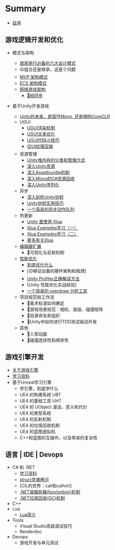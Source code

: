 # Summary

* [自序](README.md)

## 游戏逻辑开发和优化
* 模式与架构
  * [居家旅行必备的六大设计模式](GamePlay/Pattern/CommonPatternsCollection.md)
  * 🟡组合还是继承，这是个问题
  * [MVP 架构模式](GamePlay/Pattern/MVP.md)
  * [ECS 架构模式](GamePlay/Pattern/ECS.md)
  * [网络游戏架构](GamePlay/Network/README.md)
    * [🔴帧同步](GamePlay/Network/FrameLockStepSync.md)

* 基于Unity开发游戏
  * [Unity的未来，是固守Mono, 还是拥抱CoreCLR](GamePlay/Unity/MonoOrCLR.md)
  * UGUI
    * [UGUI渲染机制](GamePlay/Unity/UGUI/UGUIRenderSystem.md)
    * [UGUI文本优化](GamePlay/Unity/UGUI/UGUIOptimization_TextFont.md)
    * [UGUI代码小技巧](GamePlay/Unity/UGUI/UGUITipsOnHowTo.md)
    * [🟡UI纹理压缩](GamePlay/Unity/UGUI/UGUIOptimization_TextureCompression.md)
  * 资源管理
    * [Unity堆内存的分类和管理方式](GamePlay/Unity/Asset/README.md)
    * [深入Unity资源](GamePlay/Unity/Asset/DiveIntoUnityAsset.md)
    * [深入Assetbundle机制](GamePlay/Unity/Asset/DiveIntoAssetBundle.md)
    * [深入Mono的C\#资源回收](GamePlay/Unity/Asset/DiveIntoMonoCsharpGC.md)
    * [深入Unity序列化](GamePlay/Unity/Asset/DiveIntoUnitySerialization.md)
  * 异步
    * [深入剖析Unity协程](GamePlay/Unity/Coroutine/DiveIntoUnityCoroutine.md)
    * [Unity协程实用技巧](GamePlay/Unity/Coroutine/CodeHappilyWithUnityCoroutine.md)
    * [一个简易的异步动作队列](GamePlay/Unity/Coroutine/CreateUsefulActionSequence.md)
  * 热更新
    * [Unity 里使用 Xlua](Lua/Xlua/CodeHappierWithXlua.md)
    * [Xlua Examples学习（一）](Lua/Xlua/XluaExampleNotes.md)
    * [Xlua Examples学习（二）](Lua/Xlua/XluaExampleNotes02.md)
    * [更多有关Xlua](Lua/Xlua/XluaMoreInfo.md)
  * [编辑器扩展](GamePlay/Unity/EditorExtension/README.md)
    * 🔴可视化与反射机制
  * [性能优化](GamePlay/Unity/PerformanceOptimizition/README.md)
    * [到底优化什么](GamePlay/Unity/PerformanceOptimizition/WhatToOptimize.md)
    * [🟡移动设备的硬件架构和瓶颈]
    * [Unity Profiler正确解读方法](GamePlay/Unity/PerformanceOptimizition/HowToUseProfilerCorrectly.md)
    * [Unity 性能优化实战经验]
    * [一个简易的 overdraw 分析工具](GamePlay/Unity/PerformanceOptimizition/CreateUsefulOverdrawIndicator.md)
  * 项目规范和工作流
    * 🔴美术标准如何确定
    * 🔴游戏场景规范：相机、层级、碰撞矩阵
    * 🔴目录命名和组织
    * 🔴Unity中如何进行TDD测试驱动开发
  * 其他  
    * 🔴人型动画
    * 🔴碰撞连续性和顺序性


## 游戏引擎开发
* [关于游戏引擎](GameEngine/AboutGameEngine.md)
* [学习资料](GameEngine/GameEngineLearningMaterial.md)
* 基于Unreal学习引擎
  * 学引擎，到底学什么
  * UE4 的构建系统 UBT
  * UE4 的基础工具 UHT
  * UE4 的 UObject 漫谈，意义和代价
  * UE4 的类型系统
  * UE4 的反射机制
  * UE4 的垃圾回收机制
  * UE4 的蓝图虚拟机
  * C++和蓝图的互操作，以及带来的复杂性

## 语言 | IDE | Devops

* C# 和 .NET
  * [学习资料](DotNet/Readme.md)
  * [struct灵魂拷问](DotNet/dotNetStructQuestions.md)
  * [CIL的世界：call和callvirt]
  * [.NET装箱拆箱(box/unbox)机制](DotNet/dotNetBoxing.md)
  * [.NET垃圾回收(GC)机制](DotNet/dotNetGC.md)
* C++
* Lua
  * [Lua简介](Lua/Lang/LuaNotes.md)
* Tools
  * Visual Studio高级调试技巧
  * Renderdoc
* Devops
  * 游戏开发与单元测试
